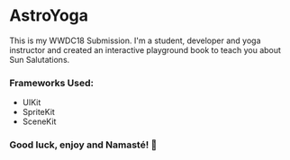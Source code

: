 # AstroYoga
This is my WWDC18 Submission.
I'm a student, developer and yoga instructor and created an interactive playground book to teach you about Sun Salutations. 
### Frameworks Used:
+ UIKit
+ SpriteKit
+ SceneKit
### Good luck, enjoy and Namasté! 🙏
